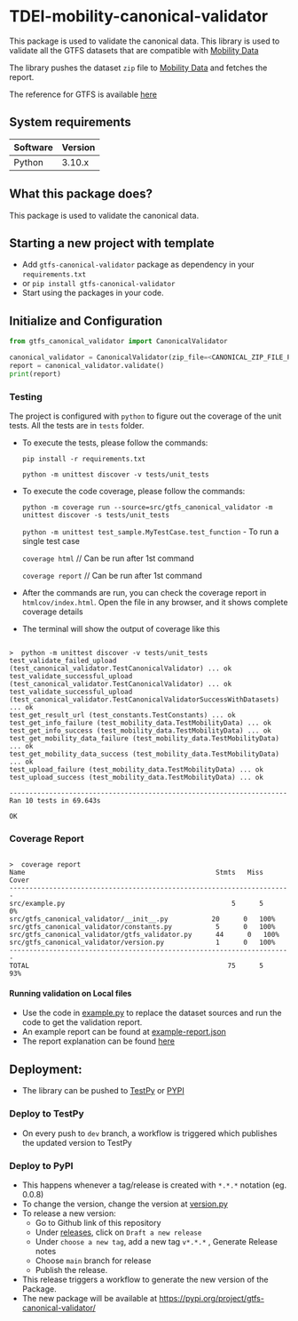 # TDEI-mobility-canonical-validator

This package is used to validate the canonical data. This library is used to validate all the GTFS datasets that are compatible with [Mobility Data](https://gtfs-validator.mobilitydata.org/)

The library pushes the dataset `zip` file to [Mobility Data](https://gtfs-validator.mobilitydata.org/) and fetches the report.

The reference for GTFS is available [here](https://gtfs.org/documentation/schedule/reference/)

## System requirements

| Software | Version |
|----------|---------|
| Python   | 3.10.x  |

## What this package does?

This package is used to validate the canonical data.


## Starting a new project with template

- Add `gtfs-canonical-validator` package as dependency in your `requirements.txt`
- or `pip install gtfs-canonical-validator`
- Start using the packages in your code.

## Initialize and Configuration

```python
from gtfs_canonical_validator import CanonicalValidator

canonical_validator = CanonicalValidator(zip_file=<CANONICAL_ZIP_FILE_PATH>)
report = canonical_validator.validate()
print(report)

```

### Testing

The project is configured with `python` to figure out the coverage of the unit tests. All the tests are in `tests`
folder.

- To execute the tests, please follow the commands:

  `pip install -r requirements.txt`

  `python -m unittest discover -v tests/unit_tests`

- To execute the code coverage, please follow the commands:

  `python -m coverage run --source=src/gtfs_canonical_validator -m unittest discover -s tests/unit_tests`
  
  `python -m unittest test_sample.MyTestCase.test_function`  - To run a single test case

  `coverage html` // Can be run after 1st command

  `coverage report` // Can be run after 1st command

- After the commands are run, you can check the coverage report in `htmlcov/index.html`. Open the file in any browser,
  and it shows complete coverage details
- The terminal will show the output of coverage like this

```shell

>  python -m unittest discover -v tests/unit_tests
test_validate_failed_upload (test_canonical_validator.TestCanonicalValidator) ... ok
test_validate_successful_upload (test_canonical_validator.TestCanonicalValidator) ... ok
test_validate_successful_upload (test_canonical_validator.TestCanonicalValidatorSuccessWithDatasets) ... ok
test_get_result_url (test_constants.TestConstants) ... ok
test_get_info_failure (test_mobility_data.TestMobilityData) ... ok
test_get_info_success (test_mobility_data.TestMobilityData) ... ok
test_get_mobility_data_failure (test_mobility_data.TestMobilityData) ... ok
test_get_mobility_data_success (test_mobility_data.TestMobilityData) ... ok
test_upload_failure (test_mobility_data.TestMobilityData) ... ok
test_upload_success (test_mobility_data.TestMobilityData) ... ok

----------------------------------------------------------------------
Ran 10 tests in 69.643s

OK
```

### Coverage Report

```shell

>  coverage report
Name                                                Stmts   Miss  Cover
-----------------------------------------------------------------------
src/example.py                                          5      5     0%
src/gtfs_canonical_validator/__init__.py           20      0   100%
src/gtfs_canonical_validator/constants.py           5      0   100%
src/gtfs_canonical_validator/gtfs_validator.py      44      0   100%
src/gtfs_canonical_validator/version.py             1      0   100%
-----------------------------------------------------------------------
TOTAL                                                  75      5    93%

```

#### Running validation on Local files
- Use the code in [example.py](./src/example.py) to replace the dataset sources and run the code to get the validation report.
- An example report can be found at [example-report.json](./src/assets/example-report.json)
- The report explanation can be found [here](https://gtfs-validator.mobilitydata.org/rules.html)


## Deployment:

- The library can be pushed to [TestPy](https://test.pypi.org/project/gtfs-canonical-validator/) or [PYPI](https://pypi.org/project/gtfs-canonical-validator/)
### Deploy to TestPy
- On every push to `dev` branch, a workflow is triggered which publishes the updated version to TestPy

### Deploy to PyPI
- This happens whenever a tag/release is created with `*.*.*` notation (eg. 0.0.8)
- To change the version, change the version at [version.py](./src/gtfs_canonical_validator/version.py)
- To release a new version:
  - Go to Github link of this repository
  - Under [releases](https://github.com/TaskarCenterAtUW/TDEI-mobilitydata-canonical-validator/releases), click on `Draft a new release`
  - Under `choose a new tag`, add a new tag `v*.*.*` , Generate Release notes
  - Choose `main` branch for release
  - Publish the release.
- This release triggers a workflow to generate the new version of the Package.
- The new package will be available at https://pypi.org/project/gtfs-canonical-validator/